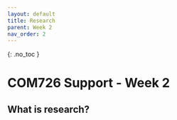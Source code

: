 ```yaml
---
layout: default
title: Research
parent: Week 2
nav_order: 2
---
```


{: .no_toc }

# COM726 Support - Week 2

## What is research?
